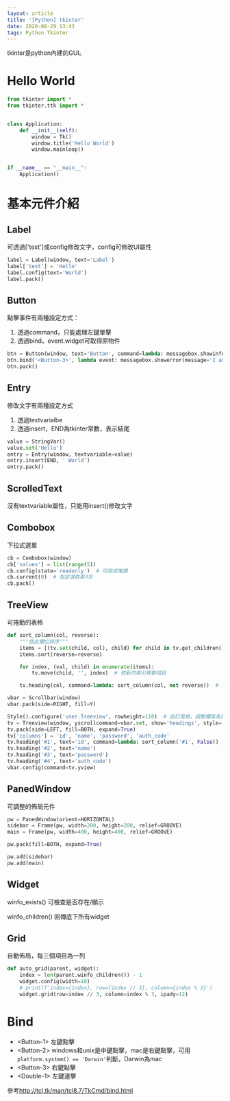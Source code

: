 ```yaml
---
layout: article
title: '[Python] tkinter'
date: 2020-08-29 13:43
tags: Python Tkinter
---
```

tkinter是python內建的GUI。
<!--more-->
# Hello World
```python
from tkinter import *
from tkinter.ttk import *


class Application:
    def __init__(self):
        window = Tk()
        window.title('Hello World')
        window.mainloop()


if __name__ == "__main__":
    Application()
```

# 基本元件介紹
## Label
可透過['text']或config修改文字，config可修改UI屬性
```python
label = Label(window, text='Label')
label['text'] = 'Hello'
label.config(text='World')
label.pack()
```
## Button
點擊事件有兩種設定方式：
1. 透過command，只能處理左鍵單擊
2. 透過bind，event.widget可取得原物件

```python
btn = Button(window, text='Button', command=lambda: messagebox.showinfo(message='I am info'))
btn.bind('<Button-3>', lambda event: messagebox.showerror(message='I am error'))
btn.pack()
```
## Entry
修改文字有兩種設定方式
1. 透過textvarialbe
2. 透過insert，END為tkinter常數，表示結尾

```python
value = StringVar()
value.set('Hello')
entry = Entry(window, textvariable=value)
entry.insert(END, ' World')
entry.pack()
```
## ScrolledText
沒有textvariable屬性，只能用insert()修改文字

## Combobox
下拉式選單
```python
cb = Combobox(window)
cb['values'] = list(range(5))
cb.config(state='readonly')  # 可設成唯讀
cb.current(0)  # 指定選取索引0
cb.pack()
```

## TreeView
可捲動的表格
```python
def sort_column(col, reverse):
    """依此欄位排序"""
    items = [(tv.set(child, col), child) for child in tv.get_children()]  #取出欄位值對應項目
    items.sort(reverse=reverse)

    for index, (val, child) in enumerate(items):
        tv.move(child, '', index)  # 依新的索引移動項目

    tv.heading(col, command=lambda: sort_column(col, not reverse))  # 重新定義方法為反向排序

vbar = Scrollbar(window)
vbar.pack(side=RIGHT, fill=Y)

Style().configure('user.Treeview', rowheight=110)  # 自訂風格，調整欄高為110
tv = Treeview(window, yscrollcommand=vbar.set, show='headings', style='user.Treeview')
tv.pack(side=LEFT, fill=BOTH, expand=True)
tv['columns'] = 'id', 'name', 'password', 'auth_code'
tv.heading('#1', text='id', command=lambda: sort_column('#1', False))
tv.heading('#2', text='name')
tv.heading('#3', text='password')
tv.heading('#4', text='auth_code')
vbar.config(command=tv.yview)
```

## PanedWindow
可調整的佈局元件

```python
pw = PanedWindow(orient=HORIZONTAL)
sidebar = Frame(pw, width=200, height=200, relief=GROOVE)
main = Frame(pw, width=400, height=400, relief=GROOVE)

pw.pack(fill=BOTH, expand=True)

pw.add(sidebar)
pw.add(main)
```

## Widget
winfo_exists() 可檢查是否存在/顯示

winfo_children() 回傳底下所有widget

## Grid
自動佈局，每三個項目為一列
```python
def auto_grid(parent, widget):
    index = len(parent.winfo_children()) - 1
    widget.config(width=10)
    # print(f'index={index}, row={index // 3}, column={index % 3}')
    widget.grid(row=index // 3, column=index % 3, ipady=12)
```

# Bind
- &lt;Button-1&gt; 左鍵點擊
- &lt;Button-2&gt; windows和unix是中鍵點擊，mac是右鍵點擊，可用`platform.system() == 'Darwin'`判斷，Darwin為mac
- &lt;Button-3&gt; 右鍵點擊
- &lt;Double-1&gt; 左鍵連擊

參考<http://tcl.tk/man/tcl8.7/TkCmd/bind.html>
